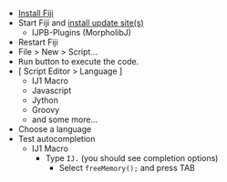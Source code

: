 - [Install Fiji](https://imagej.net/software/fiji/downloads)
- Start Fiji and [install update site(s)](https://imagej.net/update-sites/following)
  - IJPB-Plugins (MorpholibJ)
- Restart Fiji
- <kdb>File > New > Script...</kbd>
- <kbd>Run</kbd> button to execute the code.
- [ Script Editor > Language ]
  - IJ1 Macro
  - Javascript
  - Jython
  - Groovy
  - and some more...
- Choose a language
- Test autocompletion
  - IJ1 Macro
    - Type `IJ.` (you should see completion options)
      - Select `freeMemory();` and press TAB
